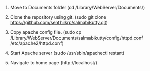1. Move to Documents folder (cd /Library/WebServer/Documents/)

2. Clone the repository using git. (sudo git clone https://github.com/senthilkrp/salmabikutty.git)

3. Copy apache config file. (sudo cp /Library/WebServer/Documents/salmabikutty/config/httpd.conf /etc/apache2/httpd.conf)

4. Start Apache server (sudo /usr/sbin/apachectl restart)

5.  Navigate to home page (http://localhost/)

